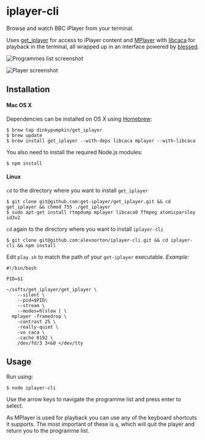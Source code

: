 # iplayer-cli

Browse and watch BBC iPlayer from your terminal.

Uses [get_iplayer](https://github.com/get-iplayer/get_iplayer) for access to iPlayer content and [MPlayer](https://www.mplayerhq.hu/) with [libcaca](http://caca.zoy.org/wiki/libcaca) for playback in the terminal, all  wrapped up in an interface powered by [blessed](https://github.com/chjj/blessed).

![Programmes list screenshot](https://i.imgur.com/QOcQFMk.png)

![Player screenshot](https://i.imgur.com/DshTZoh.png)

## Installation

#### Mac OS X
Dependencies can be installed on OS X using [Homebrew](http://brew.sh/):

    $ brew tap dinkypumpkin/get_iplayer
    $ brew update
    $ brew install get_iplayer --with-deps libcaca mplayer --with-libcaca

You also need to install the required Node.js modules:

    $ npm install

#### Linux
`cd` to the directory where you want to install `get_iplayer`

    $ git clone git@github.com:get-iplayer/get_iplayer.git && cd get_iplayer && chmod 755 ./get_iplayer
    $ sudo apt-get install rtmpdump mplayer libcaca0 ffmpeg atomicparsley id3v2

`cd` again to the directory where you want to install `iplayer-cli`

    $ git clone git@github.com:alexnorton/iplayer-cli.git && cd iplayer-cli && npm install
   
Edit `play.sh` to match the path of your `get-iplayer` executable.
*Example:*

    #!/bin/bash
    
    PID=$1
    
    ~/softs/get_iplayer/get_iplayer \
        --silent \
        --pid=$PID\
        --stream \
        --modes=hlslow | \
      mplayer -framedrop \
        -contrast 25 \
        -really-quiet \
        -vo caca \
        -cache 8192 \
        /dev/fd/3 3<&0 </dev/tty



## Usage

Run using:

    $ node iplayer-cli

Use the arrow keys to navigate the programme list and press enter to select.

As MPlayer is used for playback you can use any of the keyboard shortcuts it supports. The most important of these is `q`, which will quit the player and return you to the programme list.
